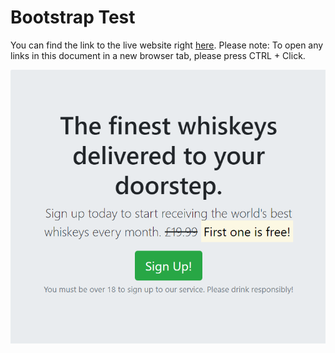# Bootstrap Test

You can find the link to the live website right [here](https://jrdnbrkfld.github.io/whiskey-drop/).
Please note: To open any links in this document in a new browser tab, please press CTRL + Click.

![Jumbotron](assets/readme/jumbotron.png)
